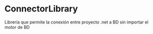 # ConnectorLibrary
Librería que permite la conexión entre proyecto .net a BD sin importar el motor de BD
